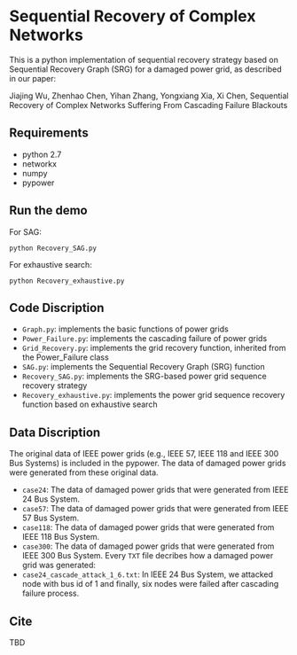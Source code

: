 # Sequential Recovery of Complex Networks 

This is a python implementation of sequential recovery strategy based on Sequential Recovery Graph (SRG) for  a damaged power grid, as described in our paper:

Jiajing Wu, Zhenhao Chen, Yihan Zhang, Yongxiang Xia, Xi Chen, Sequential Recovery of Complex Networks Suffering From Cascading Failure Blackouts

## Requirements
- python 2.7
- networkx
- numpy
- pypower

## Run the demo
For SAG:
```
python Recovery_SAG.py
```
For exhaustive search:
```
python Recovery_exhaustive.py
```
## Code Discription

- ```Graph.py```: implements the basic functions of power grids
- ```Power_Failure.py```: implements the cascading failure of power grids
- ```Grid_Recovery.py```: implements the grid recovery function, inherited from the Power_Failure class
- ```SAG.py```: implements the Sequential Recovery Graph (SRG) function
- ```Recovery_SAG.py```: implements the SRG-based power grid sequence recovery strategy
- ```Recovery_exhaustive.py```: implements the power grid sequence recovery function based on exhaustive search

## Data Discription
The original data of IEEE power grids (e.g., IEEE 57, IEEE 118 and IEEE 300 Bus Systems) is included in the pypower. The data of damaged power grids were generated from these original data.
- ```case24```:  The data of damaged power grids that were generated from IEEE 24 Bus System.
- ```case57```:  The data of damaged power grids that were generated from IEEE 57 Bus System.
- ```case118```:  The data of damaged power grids that were generated from IEEE 118 Bus System.
- ```case300```:  The data of damaged power grids that were generated from IEEE 300 Bus System.
Every ```TXT``` file decribes how a damaged power grid was generated:
- ```case24_cascade_attack_1_6.txt```: In IEEE 24 Bus System, we attacked node with bus id of 1 and finally, six nodes were failed after cascading failure process. 

## Cite
TBD
